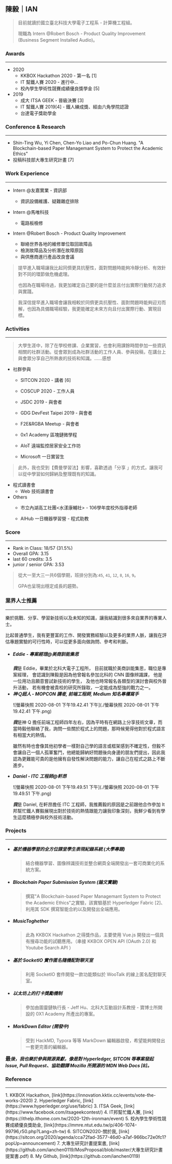 ## 陳毅｜IAN 

> 目前就讀於國立臺北科技大學電子工程系 - 計算機工程組。
>
> 現職為 Intern @Robert Bosch - Product Quality Improvement (Business Segment Installed Audio)。

### Awards

<hr/>


- 2020
  - KKBOX Hackathon 2020 - 第一名 [1]
  - IT 幫鐵人賽 2020 - 進行中...
  - 校內學生學術性競賽成績優良獎學金 [5]
- 2019
  - 成大 ITSA GEEK - 晉級決賽 [3]
  - IT 幫鐵人賽 2019[4] - 鐵人練成獎、經由六角學院認證
  - 台達電子獎助學金

### Conference & Research

<hr/>

- Shin-Ting Wu, <span style="text-decoration:">Yi Chen</span>, Chen-Yo Liao and Po-Chun Huang. "A Blockchain-based Paper Managemant System to Protect the Academic Ethics"
- 投稿科技部大專生研究計畫 [7]

### Work Experience

<hr/>


- Intern @友嘉實業 - 資訊部

  - 資訊設備維護、疑難雜症排除
- Intern @馬唯科技

  - 電路板檢修
- Intern @Robert Bosch - Product Quality Improvement

  - 聯絡世界各地的維修單位取回故障品
  - 檢測故障品及分析潛在故障原因
  - 與供應商進行產品改良會議

> 提早進入職場讓我比起同儕更具抗壓性，面對問題時能夠冷靜分析、有效針對不同的環節做危機處理。
>
> 也因為在職場待過，我更加確定自己要的是什麼並且付出實際行動努力追求與實踐。

> 我深信提早進入職場會讓我相較於同儕更具抗壓性、面對問題時能夠迎刃而解，也因為具備職場經驗，我更能確定未來方向且付出實際行動、實現目標。

### Activities

<hr/>

> 大學生涯中，除了在學校修課、企業實習，也會利用課餘時間參加一些資訊相關的社群活動。從會眾到成為社群活動的工作人員、參與投稿，在講台上與會眾分享自己所熱衷的技術和知識。......感想

- 社群參與
  - SITCON 2020 - 講者 [6]

  - COSCUP 2020 - 工作人員

  - JSDC 2019 - 與會者

  - GDG DevFest Taipei 2019 - 與會者

  - F2E&RGBA Meetup - 與會者

  - 0x1 Academy 區塊鏈微學程

  - AIoT 遠端監控居家安全工作坊
  - Microsoft 一日實習生

>  此外，我也受到【費曼學習法】影響，喜歡透過「分享 」的方式，讓我可以從中學習如何歸納及整理既有的知識。

- 程式讀書會
  - Web 技術讀書會
- Others
  - 市立內湖高工社團<水漾康輔社> - 106學年度校外指導老師

  - AIHub 一日機器學習營 - 程式助教

### Score

<hr/>

- Rank in Class: 18/57 (31.5%)
- Overall GPA: 3.15
- last 60 credits: 3.5
- junior / senior GPA: 3.53

> 從大一至大三一共6個學期，班排分別為:`45`, `41`, `12`, `8`, `16`, `9`。
>
> GPA也呈現出穩定成長的趨勢。

### 業界人士推薦

<hr/>

樂於挑戰、分享、學習新技術以及未知的知識，讓我結識到很多來自業界的專業人士。

比起普通學生，我有更豐富的工作、開發實務經驗以及更多的業界人脈，讓我在評估專題實驗的可行性時，可以從更多面向做詢問、參考和判斷。


- <h5 style="">Eddie - 專案經理@美商訓能集思</h5>

  <h5 style="display:inline;">我</h5>是 Eddie，畢業於北科大電子工程所， 目前就職於美商訓能集思，職位是專案經理， 會認識到陳毅是因為他曾報名參加北科的 CNN 圖像辨識課， 他是	一位用功且願意嘗試新技術的學生， 及他也時常報名各類型的演討會與校外晉升活動， 若有機會被貴校的研究所錄取，一定能成為堅強的戰力之一。

- <h5 style="display:inline;">神Ｑ超人 - MOPCON 講者, 前端工程師, Medium 知名專欄寫手</h5>

  ![螢幕快照 2020-08-01 下午19.42.41 下午](./螢幕快照 2020-08-01 下午19.42.41 下午.png)

  <h5 style="display:inline;">我</h5>是神 Q 擔任前端工程師四年左右，因為平時有在網路上分享技術文章，而當時毅他聯絡了我，詢問一些關於程式上的問題，那時候覺得他對於程式語言有相當大的熱情。

  雖然有時也會像其他初學者一樣對自己學的語言或框架感到不確定性，但毅不會讓自己一個人孤軍奮鬥，他總能歸納好問題後向身邊的朋友們提出，因此我認為更難能可貴的是他擁有自發性解決問題的能力，讓自己在程式之路上不斷進步。

- <h5 style="display:inline;">Daniel - ITC 工程師@軒昂</h5>

  ![螢幕快照 2020-08-01 下午19.49.51 下午](./螢幕快照 2020-08-01 下午19.49.51 下午.png)

  <h5 style="display:inline;">我</h5>是 Daniel, 在軒昂擔任 ITC 工程師，我推薦毅的原因是之前跟他合作參加 It 邦幫忙鐵人賽毅展現出對於技術的熱情跟能力讓我印象深刻，我鮮少看到有學生這麼積極參與校外技術活動。

### Projects

<hr/>


- <h5 style="">基於機器學習的全方位課堂學生表現紀錄系統 (大學專題)</h5>

  > 結合機器學習、圖像辨識技術並整合網頁全端開發出一套可商業化的系統方案。

- <h5 style="">Blockchain Paper Submission System (論文實驗)</h5>

  > 撰寫"A Blockchain-based Paper Managemant System to Protect the Academic Ethics"之實驗，該實驗基於 Hyperledger Fabric [2]、 利用其 SDK 撰寫智能合約以及開發出全端應用。

- <h5 style="">MusicToghether</h5>

  > 此為 KKBOX Hackathon 之得獎作品，主要使用 Vue.js 開發出一個具有搜尋功能的試聽應用。（串接 KKBOX OPEN API (OAuth 2.0) 和 Youtube Search API ）



- <h5 style="">基於 SocketIO 實作匿名隨機配對聊天室</h5>

  > 利用 SocketIO 套件開發一款功能類似於 WooTalk 的線上匿名配對聊天室。

- <h5 style="">以太坊上的打卡獎勵機制</h5>

  > 參加由圖靈鏈執行長 - Jeff Hu、北科大互動設計系教授 - 寶博士所開設的 0X1 Academy 所產出的專案。
  >
  
- <h5 style="">MarkDown Editor (開發中)</h5>

  > 受到 HackMD, Typora 等等 MarkDown 編輯器啟發，希望能夠開發出一套更完善的編輯器。

<h3 style="display:inline;">最</h3><h5 style="display:inline;">後，我也樂於參與開源貢獻，像是對 Hyperledger, SITCON 等專案發起 Issue, Pull Request、協助翻譯 Mozilla 所開源的 MDN Web Docs [8]。</h5>

### Reference

<hr/>
1. KKBOX Hackathon, [link](https://innovation.kktix.cc/events/vote-the-works-2020)
2. Hyperledger Fabric, [link](https://www.hyperledger.org/use/fabric)
3. ITSA Geek, [link](https://www.facebook.com/itsageekcontest/)
4. IT邦幫忙鐵人賽, [link](https://ithelp.ithome.com.tw/2020-12th-ironman/event)
5. 校內學生學術性競賽成績優良獎助金, [link](https://mmre.ntut.edu.tw/p/406-1074-99796,r50.php?Lang=zh-tw)
6. SITCON2020-關於我, [link](https://sitcon.org/2020/agenda/cca72fad-3577-46d0-a7af-966bc72e0fc1?popUp=announcement)
7. 大專生研究計畫提案書, [link](https://github.com/ianchen0119/MosProposal/blob/master/大專生研究計畫提案書.pdf)
8. My Github, [link](https://github.com/ianchen0119)



